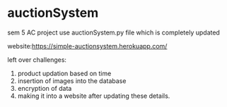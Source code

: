 # auctionSystem
sem 5 AC project
use auctionSystem.py file which is completely updated 

website:https://simple-auctionsystem.herokuapp.com/

left over challenges:
1. product updation based on time
2. insertion of images into the database
3. encryption of data
4. making it into a website after updating these details.
